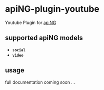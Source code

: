 # apiNG-plugin-youtube
Youtube Plugin for [apiNG](https://github.com/JohnnyTheTank/apiNG)

## supported apiNG models
- **`social`**
- **`video`**

## usage
full documentation coming soon ...
